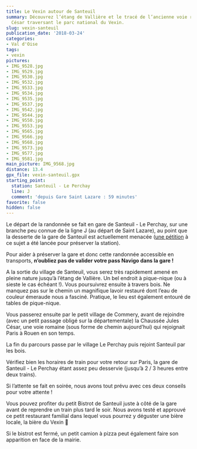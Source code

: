 ```yaml
---
title: Le Vexin autour de Santeuil
summary: Découvrez l’étang de Vallière et le tracé de l’ancienne voie romaine Jules
  César traversant le parc national du Vexin.
slug: vexin-santeuil
publication_date: '2018-03-24'
categories:
- Val d'Oise
tags:
- vexin
pictures:
- IMG_9528.jpg
- IMG_9529.jpg
- IMG_9530.jpg
- IMG_9532.jpg
- IMG_9533.jpg
- IMG_9534.jpg
- IMG_9535.jpg
- IMG_9537.jpg
- IMG_9542.jpg
- IMG_9544.jpg
- IMG_9550.jpg
- IMG_9553.jpg
- IMG_9565.jpg
- IMG_9566.jpg
- IMG_9568.jpg
- IMG_9573.jpg
- IMG_9577.jpg
- IMG_9581.jpg
main_picture: IMG_9568.jpg
distance: 13.4
gpx_file: vexin-santeuil.gpx
starting_point:
  station: Santeuil - Le Perchay
  line: J
  comment: 'depuis Gare Saint Lazare : 59 minutes'
favorite: false
hidden: false
---
```


Le départ de la randonnée se fait en gare de Santeuil - Le Perchay,
sur une branche peu connue de la ligne J (au départ de Saint Lazare), au point
que la desserte de la gare de Santeuil est actuellement menacée ([une pétition](https://www.change.org/p/j-aime-ma-gare-je-veux-la-garder)
à ce sujet a été lancée pour préserver la station).

Pour aider à préserver la gare et donc cette randonnée accessible en transports, **n’oubliez pas de valider
votre pass Navigo dans la gare !**

A la sortie du village de Santeuil, vous serez très rapidement amené en pleine nature jusqu’à l’étang de Vallière. Un bel
endroit à pique-nique (ou à sieste le cas échéant !).
Vous poursuivrez ensuite à travers bois. Ne manquez pas sur le chemin un magnifique lavoir restauré dont
l’eau de couleur émeraude nous a fasciné. Pratique, le lieu est également entouré
de tables de pique-nique.

Vous passerez ensuite par le petit village de Commery, avant de rejoindre (avec un petit passage obligé sur la départementale) la Chaussée
Jules César, une voie romaine (sous forme de chemin aujourd’hui) qui rejoignait
Paris à Rouen en son temps.

La fin du parcours passe par le village Le Perchay puis rejoint Santeuil par les bois.

Vérifiez bien les horaires de train pour votre retour sur Paris, la gare de Santeuil - Le Perchay étant assez peu desservie
(jusqu’à 2 / 3 heures entre deux trains).

Si l’attente se fait en soirée, nous avons tout prévu avec ces deux conseils pour votre attente !

Vous pouvez profiter du petit Bistrot de Santeuil juste à côté de la gare avant de reprendre un train
plus tard le soir. Nous avons testé et approuvé ce petit restaurant familial dans
lequel vous pourrez y déguster une bière locale, la bière du Vexin 🍻

Si le bistrot est fermé, un petit camion à pizza peut également faire son apparition
en face de la mairie.
